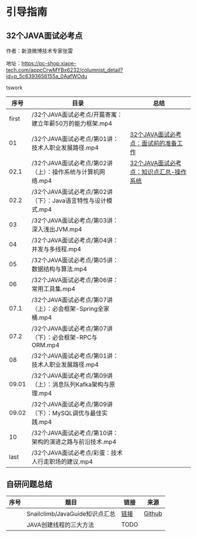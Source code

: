 # 引导指南

## 32个JAVA面试必考点 

作者：新浪微博技术专家张雷

地址：https://pc-shop.xiaoe-tech.com/appcCrwMYBx6232/columnist_detail?id=p_5c6393656155a_0AafWOdu

tswork

|序号|目录|总结|
|--|--|--|
|first|/32个JAVA面试必考点/开篇寄寓：建立年薪50万的能力框架.mp4||
|01|/32个JAVA面试必考点/第01讲：技术人职业发展路径.mp4|[32个JAVA面试必考点：面试前的准备工作](https://github.com/peteryuanpan/notebook/issues/3)|
|02.1|/32个JAVA面试必考点/第02讲（上）：操作系统与计算机网络.mp4|[32个JAVA面试必考点：知识点汇总-操作系统](https://github.com/peteryuanpan/notebook/issues/4)|
|02.2|/32个JAVA面试必考点/第02讲（下）：Java语言特性与设计模式.mp4||
|03|/32个JAVA面试必考点/第03讲：深入浅出JVM.mp4||
|04|/32个JAVA面试必考点/第04讲：并发与多线程.mp4||
|05|/32个JAVA面试必考点/第05讲：数据结构与算法.mp4||
|06|/32个JAVA面试必考点/第06讲：常用工具集.mp4||
|07.1|/32个JAVA面试必考点/第07讲（上）：必会框架-Spring全家桶.mp4||
|07.2|/32个JAVA面试必考点/第07讲（下）：必会框架-RPC与ORM.mp4||
|08|/32个JAVA面试必考点/第01讲：技术人职业发展路径.mp4||
|09.01|/32个JAVA面试必考点/第09讲（上）：消息队列Kafka架构与原理.mp4||
|09.02|/32个JAVA面试必考点/第09讲（下）：MySQL调优与最佳实践.mp4||
|10|/32个JAVA面试必考点/第10讲：架构的演进之路与前沿技术.mp4||
|last|/32个JAVA面试必考点/彩蛋：技术人行走职场的建议.mp4||

## 自研问题总结

|序号|题目|链接|来源|
|--|--|--|--|
||Snailclimb/JavaGuide知识点汇总|[链接](Snailclimb_JavaGuide)|[Github](https://github.com/Snailclimb/JavaGuide)|
||JAVA创建线程的三大方法|TODO||
